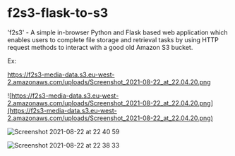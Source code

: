 # f2s3-flask-to-s3
'f2s3' - A simple in-browser Python and Flask based web application which enables users to complete file storage and retrieval tasks by using HTTP request methods to interact with a good old Amazon S3 bucket. 

Ex: 

https://f2s3-media-data.s3.eu-west-2.amazonaws.com/uploads/Screenshot_2021-08-22_at_22.04.20.png

![https://f2s3-media-data.s3.eu-west-2.amazonaws.com/uploads/Screenshot_2021-08-22_at_22.04.20.png](https://f2s3-media-data.s3.eu-west-2.amazonaws.com/uploads/Screenshot_2021-08-22_at_22.04.20.png)

![Screenshot 2021-08-22 at 22 40 59](https://user-images.githubusercontent.com/23433005/130370844-f70d495b-c1cb-4cbc-bf20-07c702fcbf2b.png)

![Screenshot 2021-08-22 at 22 38 33](https://user-images.githubusercontent.com/23433005/130370806-c4cd7a84-b2bb-443f-b8a2-87d837b41e11.png)

